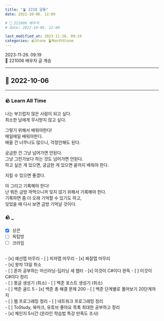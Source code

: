 ```yaml
---
title: "🪴 2210 달돌"
date: 2022-10-06. 12:09

# 🌱 221006 배우자
# date: 2022-10-06. 12:00

last_modified_at: 2023-11-26. 09:19
categories: 🪨Stone 🪴MonthStone
---
```


2023-11-26. 09:19  
🌱 221006 배우자 글 계승  

---

## 🗿 2022-10-06

---

### 🪨 Learn All Time

나는 부끄럽지 않은 사람이 되고 싶다.  
최소한 남에게 무시받지 않고 싶다.  

그렇기 위해서 배워야한다!  
매일매일 배워야한다.  
배울 건 너무나도 많으니, 걱정안해도 된다.  

궁금한 건 그냥 넘어가면 안된다.  
그냥 그런가보다 하는 것도 넘어가면 안된다.  
하고 싶은 게 있으면, 궁금한 게 있으면 끝까지 배워야 한다.  

지킬 수 있으면 좋겠다.  

아 그리고 기록해야 한다!  
난 뭐든 금방 까먹으니까 잊지 않기 위해서 기록해야 한다.  
기록하면 좀 더 오래 기억할 수 있기도 하고,  
잊었을 때 다시 보면 금방 기억날 것이다.  

### 🪨 _

- [x] 상콘
- [ ] 옥탑방
- [ ] 크라임  
<br>
- [x] 예선맵 마무리
- [ ] 피자맵 마무리
- [x] 짜잘맵 마무리  
<br>
- [x] 왓챠 13일 취소  
<br>
- [ ] 혼자 공부하는 머신러닝-딥러닝 세 챕터
- [x] 이것이 C#이다 완독
- [ ] 이것이 C#이다 정리  
<br>
- [ ] 똥글 생성기 (취소)
- [ ] 백준 포스트 생성기 (취소)  
<br>
- [ ] 백준 골드 5
- [x] 백준 총 해결 문제 200
- [ ] 백준 단계별로 풀어보기 20단계까지  
<br>
- [ ] 웹 프로그래밍 정리
- [ ] 네트워크 프로그래밍 정리  
<br>
- [ ] ToStudy, 북마크, 유튜브 좋아요 목록 최대한 공부하고 정리  
<br>
- [x] 체인지 5시간 (온라인 학습법 특강 만족도 조사)  
